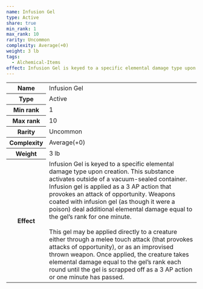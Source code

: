 ```yaml
---
name: Infusion Gel
type: Active
share: true
min_rank: 1
max_rank: 10
rarity: Uncommon
complexity: Average(+0)
weight: 3 lb
tags:
  - Alchemical-Items
effect: Infusion Gel is keyed to a specific elemental damage type upon creation. This substance activates outside of a vacuum-sealed container. Infusion gel is applied as a 3 AP action that provokes an attack of opportunity. Weapons coated with infusion gel (as though it were a poison) deal additional elemental damage equal to the gel’s rank for one minute.<br><br>This gel may be applied directly to a creature either through a melee touch attack (that provokes attacks of opportunity), or as an improvised thrown weapon. Once applied, the creature takes elemental damage equal to the gel’s rank each round until the gel is scrapped off as a 3 AP action or one minute has passed.
---
```

<p><span dir="ltr" style="overflow-x: auto;"><table><tbody><tr><th dir="ltr">Name</th><td dir="ltr">Infusion Gel</td></tr><tr><th dir="ltr">Type</th><td dir="ltr">Active</td></tr><tr><th dir="ltr">Min rank</th><td dir="auto">1</td></tr><tr><th dir="ltr">Max rank</th><td dir="auto">10</td></tr><tr><th dir="ltr">Rarity</th><td dir="ltr">Uncommon</td></tr><tr><th dir="ltr">Complexity</th><td dir="ltr">Average(+0)</td></tr><tr><th dir="ltr">Weight</th><td dir="ltr">3 lb</td></tr><tr><th dir="ltr">Effect</th><td dir="ltr">Infusion Gel is keyed to a specific elemental damage type upon creation. This substance activates outside of a vacuum-sealed container. Infusion gel is applied as a 3 AP action that provokes an attack of opportunity. Weapons coated with infusion gel (as though it were a poison) deal additional elemental damage equal to the gel’s rank for one minute.<br><br>This gel may be applied directly to a creature either through a melee touch attack (that provokes attacks of opportunity), or as an improvised thrown weapon. Once applied, the creature takes elemental damage equal to the gel’s rank each round until the gel is scrapped off as a 3 AP action or one minute has passed.</td></tr></tbody></table></span></p>